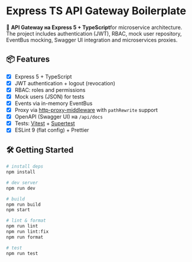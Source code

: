 # Express TS API Gateway Boilerplate

🚀 **API Gateway на Express 5 + TypeScript**for microservice architecture.  
The project includes authentication (JWT), RBAC, mock user repository, EventBus mocking, Swagger UI integration and microservices proxies.
## 📦 Features
- [x] Express 5 + TypeScript
- [x] JWT authentication + logout (revocation)
- [x] RBAC: roles and permissions
- [x] Mock users (JSON) for tests
- [x] Events via in-memory EventBus
- [x] Proxy via [http-proxy-middleware](https://github.com/chimurai/http-proxy-middleware) with `pathRewrite` support
- [x] OpenAPI (Swagger UI) на `/api/docs`
- [x] Tests: [Vitest](https://vitest.dev/) + [Supertest](https://github.com/ladjs/supertest)
- [x] ESLint 9 (flat config) + Prettier

## 🛠️ Getting Started

```bash
# install deps
npm install

# dev server
npm run dev

# build
npm run build
npm start

# lint & format
npm run lint
npm run lint:fix
npm run format

# test
npm run test
